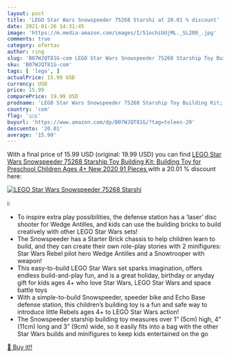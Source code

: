 ```yaml
---
layout: post
title: 'LEGO Star Wars Snowspeeder 75268 Starshi at 20.01 % discount'
date: 2021-01-26 14:31:45
image: 'https://m.media-amazon.com/images/I/51ochiUdjML._SL200_.jpg'
comments: true
category: ofertas
author: ring
slug: 'B07WJQT81G-com LEGO Star Wars Snowspeeder 75268 Starship Toy Building...'
sku: 'B07WJQT81G-com'
tags: [ 'lego', ]
actualPrice: 15.99 USD
currency: USD
price: 15.99
comparePrice: 19.99 USD
prodname: 'LEGO Star Wars Snowspeeder 75268 Starship Toy Building Kit; Building Toy for Preschool Children Ages 4+  New 2020  91 Pieces '
country: 'com'
flag: '🇺🇸'
buyurl: 'https://www.amazon.com/dp/B07WJQT81G/?tag=tolees-20'
descuento: '20.01'
average: '15.99'
---
```


With a final price of 15.99 USD (original: 19.99 USD) you can find [LEGO Star Wars Snowspeeder 75268 Starship Toy Building Kit; Building Toy for Preschool Children Ages 4+  New 2020  91 Pieces ](https://www.amazon.com/dp/B07WJQT81G/?tag=tolees-20) with a  20.01 % discount here:

[![LEGO Star Wars Snowspeeder 75268 Starshi](https://m.media-amazon.com/images/I/51ochiUdjML._SL200_.jpg)](https://www.amazon.com/dp/B07WJQT81G/?tag=tolees-20)

ℹ️:

- To inspire extra play possibilities, the defense station has a ‘laser’ disc shooter for Wedge Antilles, and kids can use the building bricks to build creatively with other LEGO Star Wars sets!
- The Snowspeeder has a Starter Brick chassis to help children learn to build, and they can create their own role-play stories with 2 minifigures: Star Wars Rebel pilot hero Wedge Antilles and a Snowtrooper with weapon!
- This easy-to-build LEGO Star Wars set sparks imagination, offers endless build-and-play fun, and is a great holiday, birthday or anyday gift for kids ages 4+ who love Star Wars, LEGO Star Wars and space battle toys
- With a simple-to-build Snowspeeder, speeder bike and Echo Base defense station, this children’s building toy is a fun and safe way to introduce little Rebels ages 4+ to LEGO Star Wars action!
- The Snowspeeder starship building toy measures over 1” (5cm) high, 4” (11cm) long and 3” (9cm) wide, so it easily fits into a bag with the other Star Wars builds and minifigures to keep kids entertained on the go

[🛒 Buy it!!](https://www.amazon.com/dp/B07WJQT81G/?tag=tolees-20)
